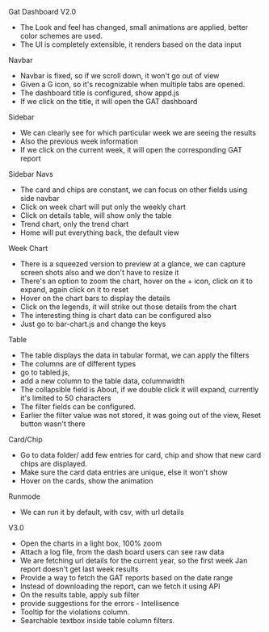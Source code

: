 Gat Dashboard V2.0

* The Look and feel has changed, small animations are applied, better color schemes are used.
* The UI is completely extensible, it renders based on the data input

Navbar
* Navbar is fixed, so if we scroll down, it won't go out of view
* Given a G icon, so it's recognizable when multiple tabs are opened.
* The dashboard title is configured, show appd.js
* If we click on the title, it will open the GAT dashboard

Sidebar
* We can clearly see for which particular week we are seeing the results
* Also the previous week information
* If we click on the current week, it will open the corresponding GAT report

Sidebar Navs
* The card and chips are constant, we can focus on other fields using side navbar
* Click on week chart will put only the weekly chart
* Click on details table, will show only the table
* Trend chart, only the trend chart
* Home will put everything back, the default view

Week Chart
* There is a squeezed version to preview at a glance, we can capture screen shots also and we don't have to resize it
* There's an option to zoom the chart, hover on the + icon, click on it to expand, again click on it to reset
* Hover on the chart bars to display the details
* Click on the legends, it will strike out those details from the chart
* The interesting thing is chart data can be configured also
* Just go to bar-chart.js and change the keys


Table
* The table displays the data in tabular format, we can apply the filters
* The columns are of different types
* go to tabled.js, 
* add a new column to the table data, columnwidth
* The collapsible field is About, if we double click it will expand, currently it's limited to 50 characters
* The filter fields can be configured.
* Earlier the filter value was not stored, it was going out of the view, Reset button wasn't there



Card/Chip
* Go to data folder/ add few entries for card, chip and show that new card chips are displayed.
* Make sure the card data entries are unique, else it won't show
* Hover on the cards, show the animation

Runmode
* We can run it by default, with csv, with url details

V3.0
- Open the charts in a light box, 100% zoom
- Attach a log file, from the dash board users can see raw data
- We are fetching url details for the current year, so the first week Jan report doesn't get last week results
- Provide a way to fetch the GAT reports based on the date range
- Instead of downloading the report, can we fetch it using API
- On the results table, apply sub filter
- provide suggestions for the errors - Intellisence
- Tooltip for the violations column.
- Searchable textbox inside table column filters.
